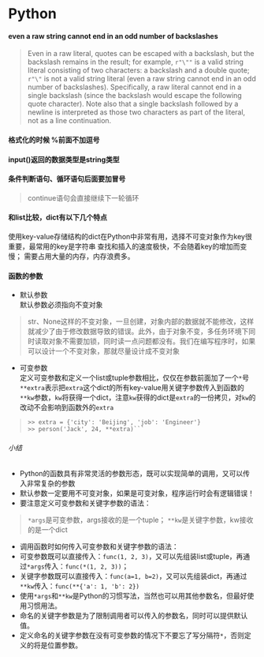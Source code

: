# Python

#### even a raw string cannot end in an odd number of backslashes

> Even in a raw literal, quotes can be escaped with a backslash, but the backslash remains in the result; for example, `r"\""` is a valid string literal consisting of two characters: a backslash and a double quote; `r"\"` is not a valid string literal (even a raw string cannot end in an odd number of backslashes). Specifically, a raw literal cannot end in a single backslash (since the backslash would escape the following quote character). Note also that a single backslash followed by a newline is interpreted as those two characters as part of the literal, not as a line continuation.

#### 格式化的时候 %前面不加逗号

#### input()返回的数据类型是string类型

#### 条件判断语句、循环语句后面要加冒号
> continue语句会直接继续下一轮循环

#### 和list比较，dict有以下几个特点
使用key-value存储结构的dict在Python中非常有用，选择不可变对象作为key很重要，最常用的key是字符串
查找和插入的速度极快，不会随着key的增加而变慢；
需要占用大量的内存，内存浪费多。

#### 函数的参数
* 默认参数  
默认参数必须指向不变对象   
> str、None这样的不变对象，一旦创建，对象内部的数据就不能修改，这样就减少了由于修改数据导致的错误。此外，由于对象不变，多任务环境下同时读取对象不需要加锁，同时读一点问题都没有。我们在编写程序时，如果可以设计一个不变对象，那就尽量设计成不变对象  

* 可变参数  
定义可变参数和定义一个list或tuple参数相比，仅仅在参数前面加了一个`*`号
`**extra`表示把`extra`这个dict的所有key-value用关键字参数传入到函数的`**kw`参数，`kw`将获得一个dict，注意`kw`获得的dict是`extra`的一份拷贝，对`kw`的改动不会影响到函数外的`extra`  
> ```  
 >>> extra = {'city': 'Beijing', 'job': 'Engineer'}
 >>> person('Jack', 24, **extra)```   


###### 小结
* Python的函数具有非常灵活的参数形态，既可以实现简单的调用，又可以传入非常复杂的参数
* 默认参数一定要用不可变对象，如果是可变对象，程序运行时会有逻辑错误！
* 要注意定义可变参数和关键字参数的语法：
> `*args`是可变参数，args接收的是一个tuple；
`**kw`是关键字参数，kw接收的是一个dict  

* 调用函数时如何传入可变参数和关键字参数的语法：
* 可变参数既可以直接传入：`func(1, 2, 3)`，又可以先组装list或tuple，再通过`*args`传入：`func(*(1, 2, 3))`；
* 关键字参数既可以直接传入：`func(a=1, b=2)`，又可以先组装dict，再通过`**kw`传入：`func(**{'a': 1, 'b': 2})`
* 使用`*args`和`**kw`是Python的习惯写法，当然也可以用其他参数名，但最好使用习惯用法。
* 命名的关键字参数是为了限制调用者可以传入的参数名，同时可以提供默认值。
* 定义命名的关键字参数在没有可变参数的情况下不要忘了写分隔符`*`，否则定义的将是位置参数。

 
